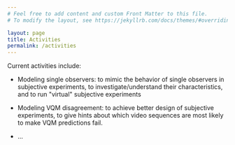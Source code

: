 ```yaml
---
# Feel free to add content and custom Front Matter to this file.
# To modify the layout, see https://jekyllrb.com/docs/themes/#overriding-theme-defaults

layout: page
title: Activities
permalink: /activities
---
```


Current activities include:

* Modeling single observers: to mimic the behavior of single observers in subjective experiments, to investigate/understand their characteristics, and to run "virtual" subjective experiments

* Modeling VQM disagreement: to achieve better design of subjective experiments, to give hints about which video sequences are most likely to make VQM predictions fail.

* ...
